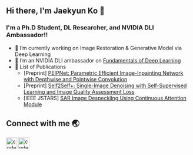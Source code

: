 ## Hi there, I'm Jaekyun Ko 👋 

### I'm a Ph.D Student, DL Researcher, and NVIDIA DLI Ambassador!!

- 🌱 I’m currently working on Image Restoration & Generative Model via Deep Learning
- 👯 I’m an NVIDIA DLI ambassador on [Fundamentals of Deep Learning][DLI]
- 🔭 List of Publications
  * [Preprint] [PEIPNet: Parametric Efficient Image-Inpainting Network with Depthwise and Pointwise Convolution][PEIPNet]
  * [Preprint] [Self2Self+: Single-Image Denoising with Self-Supervised Learning and Image Quality Assessment Loss][Self2Self+]
  * [IEEE JSTARS] [SAR Image Despeckling Using Continuous Attention Module][SAR-CAM]

## Connect with me 🌏

[<img align="left" alt="codeSTACKr | LinkedIn" width="30px" src="https://cdn.jsdelivr.net/npm/simple-icons@v3/icons/linkedin.svg" />][linkedin]
[<img align="left" alt="codeSTACKr | Google Scholar" width="30px" src="https://cdn.jsdelivr.net/npm/simple-icons@v3/icons/googlescholar.svg" />][googleScholar]

[PEIPNet]: https://www.preprints.org/manuscript/202309.0244/v1
[Self2Self+]: https://arxiv.org/abs/2307.10695
[SAR-CAM]: https://ieeexplore.ieee.org/document/9633208

[DLI]: https://www.nvidia.com/en-gb/training/instructor-directory/bio/?instructorId=0031W00002iBzo7QAC

[linkedin]: https://www.linkedin.com/in/jaekyun-ko/
[googleScholar]: https://scholar.google.com/citations?hl=en&user=NBs5cTMAAAAJ
